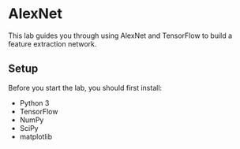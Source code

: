 # AlexNet
This lab guides you through using AlexNet and TensorFlow to build a feature extraction network.

## Setup
Before you start the lab, you should first install:
* Python 3
* TensorFlow
* NumPy
* SciPy
* matplotlib

